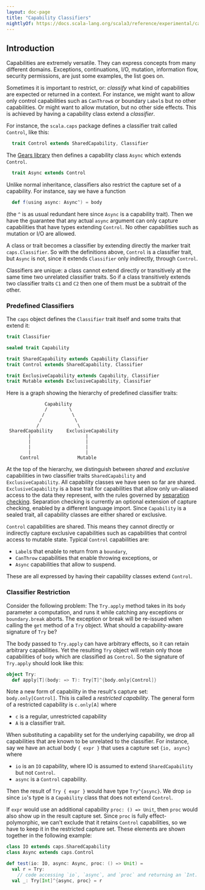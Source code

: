 ```yaml
---
layout: doc-page
title: "Capability Classifiers"
nightlyOf: https://docs.scala-lang.org/scala3/reference/experimental/capture-checking/classifiers.html
---
```


## Introduction

Capabilities are extremely versatile. They can express concepts from many different domains. Exceptions, continuations, I/O, mutation, information flow, security permissions, are just some examples, the list goes on.

Sometimes it is important to restrict, or: _classify_ what kind of capabilities are expected or returned in a context. For instance, we might want to allow only control capabilities such as `CanThrow`s or boundary `Label`s but no
other capabilities. Or might want to allow mutation, but no other side effects. This is achieved by having a capability class extend a _classifier_.

For instance, the `scala.caps` package defines a classifier trait called `Control`,
like this:
```scala
  trait Control extends SharedCapability, Classifier
```
The [Gears library](https://lampepfl.github.io/gears/) then defines a capability class `Async` which extends `Control`.

```scala
  trait Async extends Control
```
Unlike normal inheritance, classifiers also restrict the capture set of a capability. For instance, say we have a function
```scala
  def f(using async: Async^) = body
```
(the `^` is as usual redundant here since `Async` is a capability trait).
Then we have the guarantee that any actual `async` argument can only capture
capabilities that have types extending `Control`. No other capabilities such as mutation or I/O are allowed.

A class or trait becomes a classifier by extending directly the marker trait
`caps.Classifier`. So with the definitions above, `Control` is a classifier trait, but `Async` is not, since it extends `Classifier` only indirectly, through `Control`.

Classifiers are unique: a class cannot extend directly or transitively at the same time two unrelated classifier traits. So if a class transitively extends two classifier traits `C1` and `C2` then one of them must be a subtrait of the other.

### Predefined Classifiers

The `caps` object defines the `Classifier` trait itself and some traits that extend it:
```scala
trait Classifier

sealed trait Capability

trait SharedCapability extends Capability Classifier
trait Control extends SharedCapability, Classifier

trait ExclusiveCapability extends Capability, Classifier
trait Mutable extends ExclusiveCapability, Classifier
```
Here is a graph showing the hierarchy of predefined classifier traits:
```
              Capability
              /        \
             /          \
            /            \
           /              \
 SharedCapability     ExclusiveCapability
        |                    |
        |                    |
        |                    |
        |                    |
     Control              Mutable
```
At the top of the hierarchy, we distinguish between _shared_ and _exclusive_ capabilities in two classifier traits `SharedCapability` and `ExclusiveCapability`. All capability classes we have seen so far are shared.
`ExclusiveCapability` is a base trait for capabilities that allow only un-aliased access to the data they represent, with the rules governed by [separation checking](separation-checking.md). Separation checking is currently an optional extension of capture checking, enabled by a different language import. Since `Capability` is a sealed trait, all capability classes are either shared or exclusive.

`Control` capabilities are shared. This means they cannot directly or indirectly capture exclusive capabilities such as capabilities that control access to mutable state. Typical `Control` capabilities are:

 - `Label`s that enable to return from a `boundary`,
 - `CanThrow` capabilities that enable throwing exceptions, or
 - `Async` capabilities that allow to suspend.

These are all expressed by having their capability classes extend `Control`.

### Classifier Restriction

Consider the following problem: The `Try.apply` method takes in its `body` parameter a computation, and runs it while catching any exceptions or `boundary.break` aborts. The exception or break will be re-issued when calling
the `get` method of a `Try` object. What should a capability-aware signature of `Try` be?

The body passed to `Try.apply` can have arbitrary effects, so it can retain arbitrary capabilities. Yet the resulting `Try` object will retain only those capabilities of `body` which are classified as `Control`. So the signature of `Try.apply` should look like this:
```scala
object Try:
  def apply[T](body: => T): Try[T]^{body.only[Control]}
```
Note a new form of capability in the result's capture set: `body.only[Control]`. This is called a _restricted capability_. The general form of a restricted capability is
`c.only[A]` where

 - `c` is a regular, unrestricted capability
 - `A` is a classifier trait.

 When substituting a capability set for the underlying capability, we drop all capabilities that are known to be unrelated to the classifier. For instance, say we have an actual body `{ expr }` that uses a capture set `{io, async}` where

 - `io` is an `IO` capability, where IO is assumed to extend `SharedCapability` but not `Control`.
 - `async` is a `Control` capability.

Then the result of `Try { expr }` would have type `Try^{async}`. We drop `io` since
`io`'s type is a `Capability` class that does not extend `Control`.

If `expr` would use an additional capability `proc: () => Unit`, then `proc` would also show up in the result capture set. Since `proc` is fully effect-polymorphic, we can't exclude that it retains `Control` capabilities, so we have to keep it in the restricted capture set. These elements are shown together in the following example:
```scala
class IO extends caps.SharedCapability
class Async extends caps.Control

def test(io: IO, async: Async, proc: () => Unit) =
  val r = Try:
    // code accessing `io`, `async`, and `proc` and returning an `Int.
  val _: Try[Int]^{async, proc} = r
```
